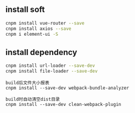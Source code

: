 ## install soft

```sh
cnpm install vue-router --save
cnpm install axios --save
cnpm i element-ui -S
```

## install dependency

```sh
cnpm install url-loader --save-dev
cnpm install file-loader --save-dev
```

```text
build后文件大小报表
cnpm install --save-dev webpack-bundle-analyzer
```

```text
build时自动清空dist目录
cnpm install --save-dev clean-webpack-plugin
```